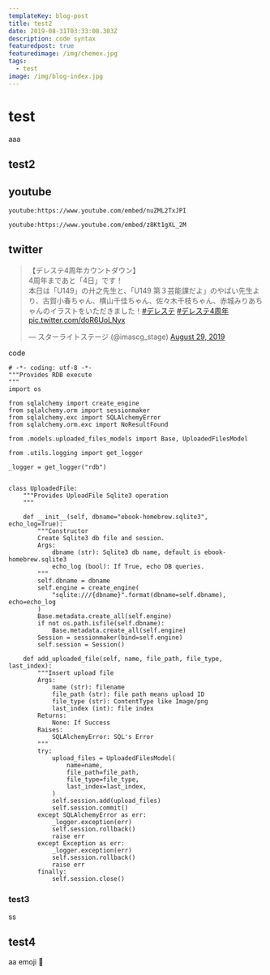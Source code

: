 ```yaml
---
templateKey: blog-post
title: test2
date: 2019-08-31T03:33:08.303Z
description: code syntax
featuredpost: true
featuredimage: /img/chemex.jpg
tags:
  - test
image: /img/blog-index.jpg
---
```

# test

aaa

## test2

## youtube

`youtube:https://www.youtube.com/embed/nuZML2TxJPI`

`youtube:https://www.youtube.com/embed/z8Kt1gXL_2M`


## twitter

<blockquote class="twitter-tweet"><p lang="ja" dir="ltr">【デレステ4周年カウントダウン】<br>4周年まであと「4日」です！<br>本日は「U149」の廾之先生と、「U149 第３芸能課だよ」のやばい先生より、古賀小春ちゃん、横山千佳ちゃん、佐々木千枝ちゃん、赤城みりあちゃんのイラストをいただきました！<a href="https://twitter.com/hashtag/%E3%83%87%E3%83%AC%E3%82%B9%E3%83%86?src=hash&amp;ref_src=twsrc%5Etfw">#デレステ</a> <a href="https://twitter.com/hashtag/%E3%83%87%E3%83%AC%E3%82%B9%E3%83%864%E5%91%A8%E5%B9%B4?src=hash&amp;ref_src=twsrc%5Etfw">#デレステ4周年</a> <a href="https://t.co/doR6UoLNyx">pic.twitter.com/doR6UoLNyx</a></p>&mdash; スターライトステージ (@imascg_stage) <a href="https://twitter.com/imascg_stage/status/1167089541078847488?ref_src=twsrc%5Etfw">August 29, 2019</a></blockquote>

code
```python{numberLines: 5}{1,5-9}
# -*- coding: utf-8 -*-
"""Provides RDB execute
"""
import os

from sqlalchemy import create_engine
from sqlalchemy.orm import sessionmaker
from sqlalchemy.exc import SQLAlchemyError
from sqlalchemy.orm.exc import NoResultFound

from .models.uploaded_files_models import Base, UploadedFilesModel

from .utils.logging import get_logger

_logger = get_logger("rdb")


class UploadedFile:
    """Provides UploadFile Sqlite3 operation
    """

    def __init__(self, dbname="ebook-homebrew.sqlite3", echo_log=True):
        """Constructor
        Create Sqlite3 db file and session.
        Args:
            dbname (str): Sqlite3 db name, default is ebook-homebrew.sqlite3
            echo_log (bool): If True, echo DB queries.
        """
        self.dbname = dbname
        self.engine = create_engine(
            "sqlite:///{dbname}".format(dbname=self.dbname), echo=echo_log
        )
        Base.metadata.create_all(self.engine)
        if not os.path.isfile(self.dbname):
            Base.metadata.create_all(self.engine)
        Session = sessionmaker(bind=self.engine)
        self.session = Session()

    def add_uploaded_file(self, name, file_path, file_type, last_index):
        """Insert upload file
        Args:
            name (str): filename
            file_path (str): file path means upload ID
            file_type (str): ContentType like Image/png
            last_index (int): file index
        Returns:
            None: If Success
        Raises:
            SQLAlchemyError: SQL's Error
        """
        try:
            upload_files = UploadedFilesModel(
                name=name,
                file_path=file_path,
                file_type=file_type,
                last_index=last_index,
            )
            self.session.add(upload_files)
            self.session.commit()
        except SQLAlchemyError as err:
            _logger.exception(err)
            self.session.rollback()
            raise err
        except Exception as err:
            _logger.exception(err)
            self.session.rollback()
            raise err
        finally:
            self.session.close()
```

### test3

ss

## test4

aa emoji :100:

